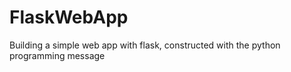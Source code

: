 # FlaskWebApp
Building a simple web app with flask, constructed with the python programming message
